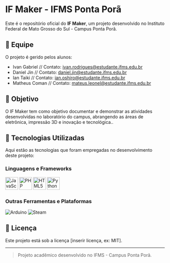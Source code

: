 # IF Maker - IFMS Ponta Porã

Este é o repositório oficial do **IF Maker**, um projeto desenvolvido no Instituto Federal de Mato Grosso do Sul - Campus Ponta Porã.

## 👥 Equipe

O projeto é gerido pelos alunos:

- Ivan Gabriel // Contato: ivan.rodrigues@estudante.ifms.edu.br
- Daniel Jin // Contato: daniel.jin@estudante.ifms.edu.br
- Ian Taiki // Contato: ian.oshiro@estudante.ifms.edu.br
- Matheus Coman // Contato: mateus.leonel@estudante.ifms.edu.br

## 🎯 Objetivo

O IF Maker tem como objetivo documentar e demonstrar as atividades desenvolvidas no laboratório do campus, abrangendo as áreas de eletrônica, impressão 3D e inovação e tecnológica..

## 🚀 Tecnologias Utilizadas

Aqui estão as tecnologias que foram empregadas no desenvolvimento deste projeto:

### Linguagens e Frameworks

<p align="left">
  <img src="https://cdn.jsdelivr.net/gh/devicons/devicon/icons/javascript/javascript-original.svg" alt="JavaScript" width="40" height="40"/>
  <img src="https://cdn.jsdelivr.net/gh/devicons/devicon/icons/php/php-original.svg" alt="PHP" width="40" height="40"/>
  <img src="https://cdn.jsdelivr.net/gh/devicons/devicon/icons/html5/html5-original.svg" alt="HTML5" width="40" height="40"/>
  <img src="https://cdn.jsdelivr.net/gh/devicons/devicon/icons/python/python-original.svg" alt="Python" width="40" height="40"/>
</p>

### Outras Ferramentas e Plataformas

<p align="left">
  <img src="https://img.shields.io/badge/Arduino-00979D?style=for-the-badge&logo=arduino&logoColor=white" alt="Arduino">
  <img src="https://img.shields.io/badge/Steam-000000?style=for-the-badge&logo=steam&logoColor=white" alt="Steam">
</p>

## 📄 Licença

Este projeto está sob a licença [inserir licença, ex: MIT].

---

> Projeto acadêmico desenvolvido no IFMS - Campus Ponta Porã.
